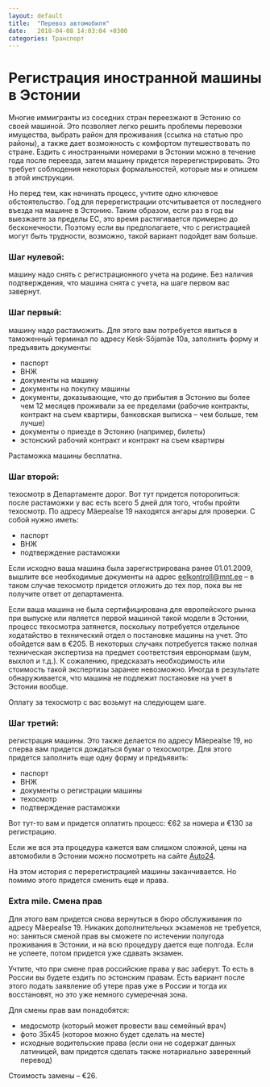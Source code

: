 ```yaml
---
layout: default
title:  "Перевоз автомобиля"
date:   2018-04-08 14:03:04 +0300
categories: Транспорт
---
```

# Регистрация иностранной машины в Эстонии

Многие иммигранты из соседних стран переезжают в Эстонию со своей машиной. Это позволяет легко решить проблемы перевозки имущества, выбрать район для проживания (ссылка на статью про районы), а также дает возможность с комфортом путешествовать по стране. Ездить с иностранными номерами в Эстонии можно в течение года после переезда, затем машину придется перерегистрировать. Это требует соблюдения некоторых формальностей, которые мы и опишем в этой инструкции.



Но перед тем, как начинать процесс, учтите одно ключевое обстоятельство. Год для перерегистрации отсчитывается от последнего въезда на машине в Эстонию. Таким образом, если раз в год вы выезжаете за пределы ЕС, это время растягивается примерно до бесконечности. Поэтому если вы предполагаете, что с регистрацией могут быть трудности, возможно, такой вариант подойдет вам больше.

### Шаг нулевой:

машину надо снять с регистрационного учета на родине. Без наличия подтверждения, что машина снята с учета, на шаге первом вас завернут.

### Шаг первый:
машину надо растаможить. Для этого вам потребуется явиться в таможенный терминал по адресу Kesk-Sõjamäe 10a, заполнить форму и предъявить документы:

* паспорт
* ВНЖ
* документы на машину
* документы на покупку машины
* документы, доказывающие, что до прибытия в Эстонию вы более чем 12 месяцев проживали за ее пределами (рабочие контракты, контракт на съем квартиры, банковская выписка – чем больше, тем лучше)
* документы о приезде в Эстонию (например, билеты)
* эстонский рабочий контракт и контракт на съем квартиры

Растаможка машины бесплатна.

### Шаг второй:
техосмотр в Департаменте дорог. Вот тут придется поторопиться: после растаможки у вас есть всего 5 дней для того, чтобы пройти техосмотр. По адресу Mäepealse 19 находятся ангары для проверки. С собой нужно иметь:

* паспорт
* ВНЖ
* подтверждение растаможки

Если исходно ваша машина была зарегистрирована ранее 01.01.2009, вышлите все необходимые документы на адрес eelkontroll@mnt.ee – в таком случае техосмотр придется отложить до тех пор, пока вы не получите ответ от департамента.

Если ваша машина не была сертифицирована для европейского рынка при выпуске или является первой машиной такой модели в Эстонии, процесс техосмотра затянется, поскольку потребуется отдельное ходатайство в технический отдел о постановке машины на учет. Это обойдется вам в €205. В некоторых случаях потребуется также полная техническая экспертиза на предмет соответствия евронормам (шум, выхлоп и т.д.). К сожалению, предсказать необходимость или стоимость такой экспертизы заранее невозможно. Иногда в результате обнаруживается, что машина не подлежит постановке на учет в Эстонии вообще.

Оплату за техосмотр с вас возьмут на следующем шаге.

### Шаг третий:
регистрация машины. Это также делается по адресу Mäepealse 19, но сперва вам придется дождаться бумаг о техосмотре. Для этого придется заполнить еще одну форму и предъявить:

* паспорт
* ВНЖ
* документы о регистрации машины
* техосмотр
* подтверждение растаможки

Вот тут-то вам и придется оплатить процесс: €62 за номера и €130 за регистрацию.

Если же вся эта процедура кажется вам слишком сложной, цены на автомобили в Эстонии можно посмотреть на сайте [Auto24](auto24.ee).

На этом история с перерегистрацией машины заканчивается. Но помимо этого придется сменить еще и права. 

### Extra mile. Смена прав

Для этого вам придется снова вернуться в бюро обслуживания по адресу Mäepealse 19. Никаких дополнительных экзаменов не требуется, но: заняться сменой прав вы сможете по истечении полугода проживания в Эстонии, и на всю процедуру дается еще полгода. Если не успеете, потом придется уже сдавать экзамен.

Учтите, что при смене прав российские права у вас заберут. То есть в России вы будете ездить по эстонским правам. Есть вариант после этого подать заявление об утере прав уже в России и тогда их восстановят, но это уже немного сумеречная зона.

Для смены прав вам понадобятся:

* медосмотр (который может провести ваш семейный врач)
* фото 35х45 (которое можно будет сделать на месте)
* исходные водительские права (если они не содержат данных латиницей, вам придется сделать также нотариально заверенный перевод)

Стоимость замены – €26.

